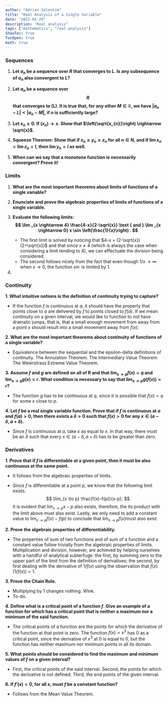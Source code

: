 ```yaml
---
author: "Adrian Valentim"
title: "Real Analysis of a Single Variable"
date: "2022-01-29"
description: "Real analysis"
tags: ["mathematics", "real-analysis"]
ShowToc: true
TocOpen: true
math: true
---
```


### Sequences

1. **Let $a_n$ be a sequence over $R$ that converges to $L$. Is any subsequence of $a_n$ also convergent to $L$?**

2. **Let $a_n$ be a sequence over $$R$$ that converges to \(L\). It is true that, for any other $M \in \mathbb{R}$, we have $|a_n - L| < |a_n - M|$, if $n$ is sufficiently large?**

3. **Let $x_n \geq 0.$ If $\left(x_{n}\right) \rightarrow x$. Show that $\left(\sqrt{x_{n}}\right) \rightarrow \sqrt{x}$.**

4. **Squeeze Theorem: Show that if $x_{n} \leq y_{n} \leq z_{n}$ for all $n \in \mathbf{N}$, and if $\lim x_{n}=\lim z_{n}=l$, then $\lim y_{n}=l$ as well.**

5. **When can we say that a monotone function is necessarily convergent? Prove it!**

### Limits

1. **What are the most important theorems about limits of functions of a single variable?**

2. **Enunciate and prove the algebraic properties of limits of functions of a single variable.**

3. **Evaluate the following limits:
   $$
   \lim _{x \rightarrow 4} \frac{4-x}{2-\sqrt{x}} \text { and } \lim _{x \rightarrow 0} x \sin \left(\frac{1}{x}\right) .
   $$**

   - The first limit is solved by noticing that $4-x = (2-\sqrt{x})(2+\sqrt{x})$  and that since $x \neq 4$ (which is always the case when considering a limit tending to $4$​​), we can effectuate the division being considered. 
   - The second follows nicely from the fact that even though $1/x \rightarrow \infty$ when $x \rightarrow 0$, the function $\sin$ is limited by 1. 

4.  

### Continuity

**1. What intuitive notions is the definition of continuity trying to capture?**

- If the function $f$ is continuous at $a$, it should have the property that points close to $a$ are delivered by $f$ to points closed to $f(a)$. If we mean continuity on a given interval, we would like to function to not have dramatic jumps, that is, that a small enough movement from away from a point $x$ should result into a small movement away from $f(x).$ 

**2. What are the most important theorems about continuity of functions of a single variable?**

- Equivalence between the sequential and the epsilon-delta definitions of continuity. The Annulation Theorem. The Intermediary Value Theorem. The Weierstrass Extreme Value Theorem.

**3. Assume $f$ and $g$ are defined on all of $\mathbf{R}$ and that $\lim _{x \rightarrow p} f(x)=q$ and $\lim _{x \rightarrow q} g(x)=r$. What condition is necessary to say that $\lim _{x \rightarrow p} g(f(x))=r$?**

- The function $g$ has to be continuous at $q$, since it is possible that $f(x)=q$ for some $x$ close to $p$.

**4. Let $f$ be a real single variable function. Prove that if $f$ is continuous at $a$ and $f(a)>0$, then there exists a $\delta>0$ such that $f(x)>0$ for any $x \in (a-\delta, a+\delta)$.**

- Since $f$ is continuous at $a$, take $\varepsilon$ as equal to $x$. In that way, there must be an $\delta$ such that every $x \in (a-\delta, a+\delta)$ has to be greater than zero.

### Derivatives

**1. Prove that if $f$ is differentiable at a given point, then it must be also continuous at the same point.**

- It follows from the algebraic properties of limits.

- Since $f$ is differentiable at a point $p$, we know that the following limit exists.
  $$
  \lim_{x \to p} \frac{f(x)-f(p)}{x-p}.
  $$
   It is evident that $\lim_{x \to p}x-p$ also exists, therefore, the its product with the limit above must also exist. Lastly, we only need to add a constant value to $\lim_{x \to p}f(x)-f(p)$ to conclude that $\lim_{x \to p}f(x)$​ must also exist.

**2. Prove the algebraic properties of differentiability.**

- The properties of sum of two functions and of sum of a function and a constant value follow trivially from the algebraic properties of limits. Multiplication and division, however, are achieved by helping ourselves with a handful of analytical subterfuge: the first, by summing zero to the upper part of the limit from the definition of derivatives; the second, by first dealing with the derivative of $1/f(x)$ using the observation that $f(x) (1/f(x))=1.$

**3. Prove the Chain Rule.**

- Multiplying by $1$ changes nothing. Wink.
- To-do.

**4. Define what is a critical point of a function $f$. Give an example of a function for which has a critical point that is neither a maximum nor a minimum of the said function.**

- The critical points of a function are the points for which the derivative of the function at that point is zero. The function $f(x)=x^3$ has $0$ as a critical point, since the derivative of $x^3$ at $0$ is equal to $0$, but the function has neither maximum nor minimum points in all its domain.

**5. What points should be considered to find the maximum and minimum values of $f$ on a given interval?**

- First, the critical points of the said interval. Second, the points for which the derivative is not defined. Third, the end points of the given interval.

**6. If $f'(x) = 0$, for all $x$, must $f$ be a constant function?**

- Follows from the Mean Value Theorem.

